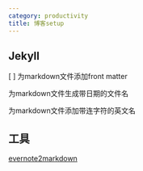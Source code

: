 ```yaml
---
category: productivity
title: 博客setup
---
```


## Jekyll

[ ] 为markdown文件添加front matter

为markdown文件生成带日期的文件名

为markdown文件添加带连字符的英文名

## 工具

[evernote2markdown](https://github.com/goooooouwa/evernote2markdown)